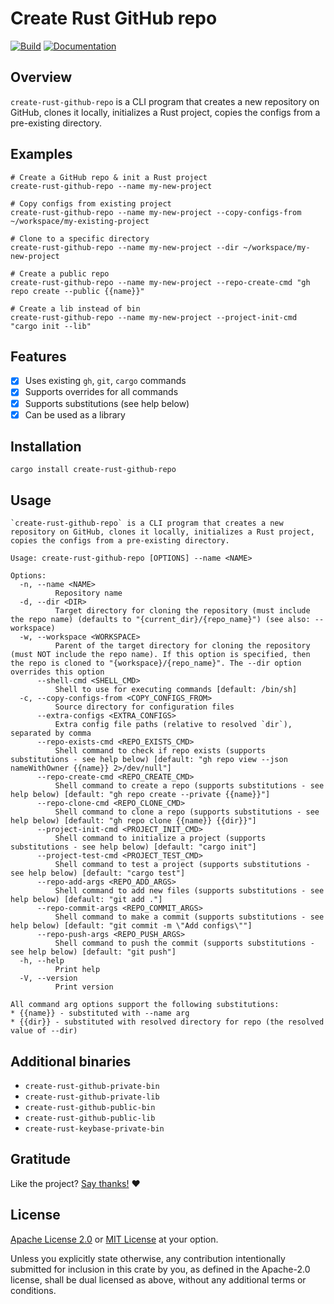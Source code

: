 <!-- DO NOT EDIT -->
<!-- This file is automatically generated by README.ts. -->
<!-- Edit README.ts if you want to make changes. -->

# Create Rust GitHub repo

[![Build](https://github.com/DenisGorbachev/create-rust-github-repo/actions/workflows/ci.yml/badge.svg)](https://github.com/DenisGorbachev/create-rust-github-repo)
[![Documentation](https://docs.rs/create-rust-github-repo/badge.svg)](https://docs.rs/create-rust-github-repo)

## Overview

`create-rust-github-repo` is a CLI program that creates a new repository on GitHub, clones it locally, initializes a Rust project, copies the configs from a pre-existing directory.

## Examples

```shell
# Create a GitHub repo & init a Rust project
create-rust-github-repo --name my-new-project

# Copy configs from existing project
create-rust-github-repo --name my-new-project --copy-configs-from ~/workspace/my-existing-project

# Clone to a specific directory
create-rust-github-repo --name my-new-project --dir ~/workspace/my-new-project

# Create a public repo
create-rust-github-repo --name my-new-project --repo-create-cmd "gh repo create --public {{name}}"

# Create a lib instead of bin
create-rust-github-repo --name my-new-project --project-init-cmd "cargo init --lib"
```

## Features

* [x] Uses existing `gh`, `git`, `cargo` commands
* [x] Supports overrides for all commands
* [x] Supports substitutions (see help below)
* [x] Can be used as a library

## Installation

```shell
cargo install create-rust-github-repo
```

## Usage

```
`create-rust-github-repo` is a CLI program that creates a new repository on GitHub, clones it locally, initializes a Rust project, copies the configs from a pre-existing directory.

Usage: create-rust-github-repo [OPTIONS] --name <NAME>

Options:
  -n, --name <NAME>
          Repository name
  -d, --dir <DIR>
          Target directory for cloning the repository (must include the repo name) (defaults to "{current_dir}/{repo_name}") (see also: --workspace)
  -w, --workspace <WORKSPACE>
          Parent of the target directory for cloning the repository (must NOT include the repo name). If this option is specified, then the repo is cloned to "{workspace}/{repo_name}". The --dir option overrides this option
      --shell-cmd <SHELL_CMD>
          Shell to use for executing commands [default: /bin/sh]
  -c, --copy-configs-from <COPY_CONFIGS_FROM>
          Source directory for configuration files
      --extra-configs <EXTRA_CONFIGS>
          Extra config file paths (relative to resolved `dir`), separated by comma
      --repo-exists-cmd <REPO_EXISTS_CMD>
          Shell command to check if repo exists (supports substitutions - see help below) [default: "gh repo view --json nameWithOwner {{name}} 2>/dev/null"]
      --repo-create-cmd <REPO_CREATE_CMD>
          Shell command to create a repo (supports substitutions - see help below) [default: "gh repo create --private {{name}}"]
      --repo-clone-cmd <REPO_CLONE_CMD>
          Shell command to clone a repo (supports substitutions - see help below) [default: "gh repo clone {{name}} {{dir}}"]
      --project-init-cmd <PROJECT_INIT_CMD>
          Shell command to initialize a project (supports substitutions - see help below) [default: "cargo init"]
      --project-test-cmd <PROJECT_TEST_CMD>
          Shell command to test a project (supports substitutions - see help below) [default: "cargo test"]
      --repo-add-args <REPO_ADD_ARGS>
          Shell command to add new files (supports substitutions - see help below) [default: "git add ."]
      --repo-commit-args <REPO_COMMIT_ARGS>
          Shell command to make a commit (supports substitutions - see help below) [default: "git commit -m \"Add configs\""]
      --repo-push-args <REPO_PUSH_ARGS>
          Shell command to push the commit (supports substitutions - see help below) [default: "git push"]
  -h, --help
          Print help
  -V, --version
          Print version

All command arg options support the following substitutions:
* {{name}} - substituted with --name arg
* {{dir}} - substituted with resolved directory for repo (the resolved value of --dir)
```

## Additional binaries

* `create-rust-github-private-bin`
* `create-rust-github-private-lib`
* `create-rust-github-public-bin`
* `create-rust-github-public-lib`
* `create-rust-keybase-private-bin`

## Gratitude

Like the project? [Say thanks!](https://github.com/DenisGorbachev/create-rust-github-repo/discussions/new?category=gratitude) ❤️

## License

[Apache License 2.0](LICENSE-APACHE) or [MIT License](LICENSE-MIT) at your option.

Unless you explicitly state otherwise, any contribution intentionally submitted for inclusion in this crate by you, as defined in the Apache-2.0 license, shall be dual licensed as above, without any additional terms or conditions.
